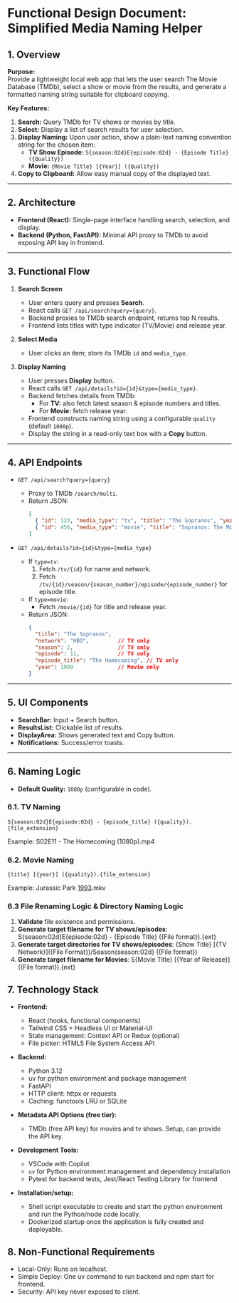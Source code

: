 # Functional Design Document: Simplified Media Naming Helper

## 1. Overview

**Purpose:**  
Provide a lightweight local web app that lets the user search The Movie Database (TMDb), select a show or movie from the results, and generate a formatted naming string suitable for clipboard copying.

**Key Features:**  
1. **Search:** Query TMDb for TV shows or movies by title.  
2. **Select:** Display a list of search results for user selection.  
3. **Display Naming:** Upon user action, show a plain-text naming convention string for the chosen item:  
   - **TV Show Episode:** `S{season:02d}E{episode:02d} - {Episode Title} ({Quality})`  
   - **Movie:** `{Movie Title} [{Year}] ({Quality})`  
4. **Copy to Clipboard:** Allow easy manual copy of the displayed text.

---

## 2. Architecture

- **Frontend (React):** Single-page interface handling search, selection, and display.  
- **Backend (Python, FastAPI):** Minimal API proxy to TMDb to avoid exposing API key in frontend.

---

## 3. Functional Flow

1. **Search Screen**  
   - User enters query and presses **Search**.  
   - React calls `GET /api/search?query={query}`.  
   - Backend proxies to TMDb search endpoint, returns top N results.  
   - Frontend lists titles with type indicator (TV/Movie) and release year.

2. **Select Media**  
   - User clicks an item; store its TMDb `id` and `media_type`.

3. **Display Naming**  
   - User presses **Display** button.  
   - React calls `GET /api/details?id={id}&type={media_type}`.  
   - Backend fetches details from TMDb:  
     - For **TV:** also fetch latest season & episode numbers and titles.  
     - For **Movie:** fetch release year.  
   - Frontend constructs naming string using a configurable `quality` (default `1080p`).  
   - Display the string in a read-only text box with a **Copy** button.

---

## 4. API Endpoints

- `GET /api/search?query={query}`  
  - Proxy to TMDb `/search/multi`.  
  - Return JSON:  
    ```json
    [
      { "id": 123, "media_type": "tv", "title": "The Sopranos", "year": 1999 },
      { "id": 456, "media_type": "movie", "title": "Sopranos: The Movie", "year": 2021 }
    ]
    ```

- `GET /api/details?id={id}&type={media_type}`  
  - If `type=tv`:  
    1. Fetch `/tv/{id}` for name and network.  
    2. Fetch `/tv/{id}/season/{season_number}/episode/{episode_number}` for episode title.  
  - If `type=movie`:  
    - Fetch `/movie/{id}` for title and release year.  
  - Return JSON:  
    ```json
    {
      "title": "The Sopranos",
      "network": "HBO",         // TV only
      "season": 2,              // TV only
      "episode": 11,            // TV only
      "episode_title": "The Homecoming", // TV only
      "year": 1999              // Movie only
    }
    ```

---

## 5. UI Components

- **SearchBar:** Input + Search button.  
- **ResultsList:** Clickable list of results.  
- **DisplayArea:** Shows generated text and Copy button.  
- **Notifications:** Success/error toasts.

---

## 6. Naming Logic

- **Default Quality:** `1080p` (configurable in code).

### 6.1. TV Naming  
```
S{season:02d}E{episode:02d} - {episode_title} ({quality}).{file_extension}
```
Example: S02E11 - The Homecoming (1080p).mp4

### 6.2. Movie Naming
```
{title} [{year}] ({quality}).{file_extension}
```

Example: Jurassic Park [1993](1080p).mkv

### 6.3 File Renaming Logic & Directory Naming Logic

1. **Validate** file existence and permissions.  
2. **Generate target filename for TV shows/episodes**:   S{season:02d}E{episode:02d} - {Episode Title} ({File format}).{ext}
3. **Generate target directories for TV shows/episodes**:   {Show Title} [{TV Network}]({File Format})/Season{season:02d} ({File format})
4. **Generate target filename for Movies**:   S{Movie Title} [{Year of Release}]({File format}).{ext}


## 7. Technology Stack
- **Frontend:**
  - React (hooks, functional components)
  - Tailwind CSS + Headless UI or Material-UI
  - State management: Context API or Redux (optional)
  - File picker: HTML5 File System Access API

- **Backend:**
  - Python 3.12
  - uv for python environment and package management
  - FastAPI
  - HTTP client: httpx or requests
  - Caching: functools LRU or SQLite

- **Metadata API Options (free tier):**
  - TMDb (free API key) for movies and tv shows. Setup,  can provide the API key.

- **Development Tools:**
  - VSCode with Copilot
  - `uv` for Python environment management and dependency installation
  - Pytest for backend tests, Jest/React Testing Library for frontend

- **Installation/setup:**
  - Shell script executable to create and start the python environment and run the Python/node code locally.
  - Dockerized startup once the application is fully created and deployable.


## 8. Non-Functional Requirements
   - Local-Only: Runs on localhost.
   - Simple Deploy: One uv command to run backend and npm start for frontend.
   - Security: API key never exposed to client.